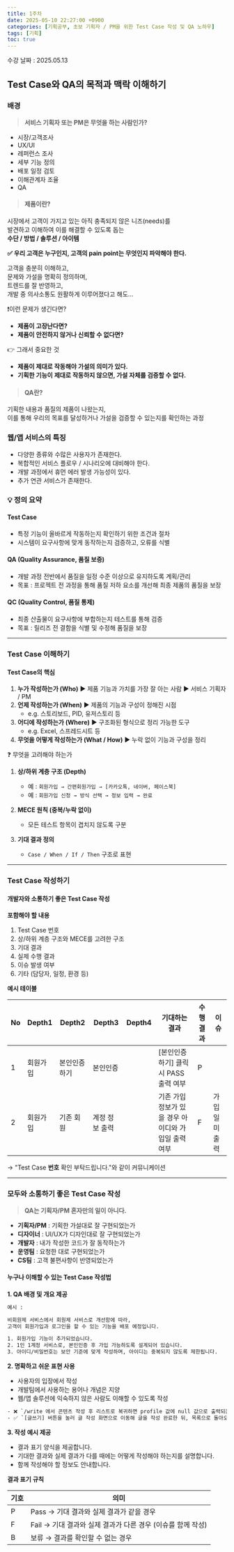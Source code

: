 ```yaml
---
title: 1주차
date: 2025-05-10 22:27:00 +0900
categories: [기획공부, 초보 기획자 / PM을 위한 Test Case 작성 및 QA 노하우]
tags: [기획]
toc: true
---
```


수강 날짜 : 2025.05.13

## **Test Case와 QA의 목적과 맥락 이해하기**

### **배경**

> **서비스 기획자 또는 PM은 무엇을 하는 사람인가?**

- 시장/고객조사
- UX/UI
- 레퍼런스 조사
- 세부 기능 정의
- 배포 일정 검토
- 이해관계자 조율
- QA

> #### **제품이란?**

시장에서 고객이 가지고 있는 아직 충족되지 않은 니즈(needs)를  
발견하고 이해하여 이를 해결할 수 있도록 돕는  
**수단 / 방법 / 솔루션 / 아이템**

**✅ 우리 고객은 누구인지, 고객의 pain point는 무엇인지 파악해야 한다.**

고객을 충분히 이해하고,  
문제와 가설을 명확히 정의하며,  
트렌드를 잘 반영하고,  
개발 중 의사소통도 원활하게 이루어졌다고 해도...

❗이런 문제가 생긴다면?

- **제품이 고장난다면?**
- **제품이 안전하지 않거나 신뢰할 수 없다면?**

👉 그래서 중요한 것

- **제품이 제대로 작동해야 가설의 의미가 있다.**
- **기획한 기능이 제대로 작동하지 않으면, 가설 자체를 검증할 수 없다.**

> #### **QA란?**

기획한 내용과 품질의 제품이 나왔는지,  
이를 통해 우리의 목표를 달성하거나 가설을 검증할 수 있는지를 확인하는 과정

### **웹/앱 서비스의 특징**

- 다양한 종류와 수많은 사용자가 존재한다.
- 복합적인 서비스 플로우 / 시나리오에 대비해야 한다.
- 개발 과정에서 휴먼 에러 발생 가능성이 있다.
- 추가 연관 서비스가 존재한다.

### **💡 정의 요약**

#### **Test Case**

- 특정 기능이 올바르게 작동하는지 확인하기 위한 조건과 절차
- 시스템이 요구사항에 맞게 동작하는지 검증하고, 오류를 식별

#### **QA (Quality Assurance, 품질 보증)**

- 개발 과정 전반에서 품질을 일정 수준 이상으로 유지하도록 계획/관리
- 목표 : 프로젝트 전 과정을 통해 품질 저하 요소를 개선해 최종 제품의 품질을 보장

#### **QC (Quality Control, 품질 통제)**

- 최종 산출물이 요구사항에 부합하는지 테스트를 통해 검증
- 목표 : 릴리즈 전 결함을 식별 및 수정해 품질을 보장

---

### **Test Case 이해하기**

#### **Test Case의 핵심**

1. **누가 작성하는가 (Who)** ▶ 제품 기능과 가치를 가장 잘 아는 사람 ▶ 서비스 기획자 / PM
2. **언제 작성하는가 (When)** ▶ 제품의 기능과 구성이 정해진 시점
   - e.g. 스토리보드, PID, 유저스토리 등
3. **어디에 작성하는가 (Where)** ▶ 구조화된 형식으로 정리 가능한 도구
   - e.g. Excel, 스프레드시트 등
4. **무엇을 어떻게 작성하는가 (What / How)** ▶ 누락 없이 기능과 구성을 정리

❓ 무엇을 고려해야 하는가

1. **상/하위 계층 구조 (Depth)**
   - 예 : `회원가입 → 간편회원가입 → [카카오톡, 네이버, 페이스북]`
   - 예 : `회원가입 신청 → 방식 선택 → 정보 입력 → 완료`

2. **MECE 원칙 (중복/누락 없이)**
   - 모든 테스트 항목이 겹치지 않도록 구분

3. **기대 결과 정의**
   - `Case / When / If / Then` 구조로 표현

---

### **Test Case 작성하기**

#### **개발자와 소통하기 좋은 Test Case 작성**

**포함해야 할 내용**

1. Test Case 번호
2. 상/하위 계층 구조와 MECE를 고려한 구조
3. 기대 결과
4. 실제 수행 결과
5. 이슈 발생 여부
6. 기타 (담당자, 일정, 환경 등)

**예시 테이블**

| No  | Depth1   | Depth2       | Depth3         | Depth4 | 기대하는 결과                                        | 수행 결과 | 이슈          |
| --- | -------- | ------------ | -------------- | ------ | ---------------------------------------------------- | --------- | ------------- |
| 1   | 회원가입 | 본인인증하기 | 본인인증       |        | [본인인증하기] 클릭 시 PASS 출력 여부                | P         |               |
| 2   | 회원가입 | 기존 회원    | 계정 정보 출력 |        | 기존 가입 정보가 있을 경우 아이디와 가입일 출력 여부 | F         | 가입일 미출력 |

→ "Test Case **번호** 확인 부탁드립니다."와 같이 커뮤니케이션

---

### **모두와 소통하기 좋은 Test Case 작성**

> **QA는 기획자/PM 혼자만의 일이 아니다.**

- **기획자/PM** : 기획한 가설대로 잘 구현되었는가
- **디자이너** : UI/UX가 디자인대로 잘 구현되었는가
- **개발자** : 내가 작성한 코드가 잘 동작하는가
- **운영팀** : 요청한 대로 구현되었는가
- **CS팀** : 고객 불편사항이 반영되었는가

#### **누구나 이해할 수 있는 Test Case 작성법**

**1. QA 배경 및 개요 제공**

```bash
예시 :

비회원제 서비스에서 회원제 서비스로 개선함에 따라,
고객이 회원가입과 로그인을 할 수 있는 기능을 배포 예정입니다.

1. 회원가입 기능이 추가되었습니다.
2. 1인 1계정 서비스로, 본인인증 후 가입 가능하도록 설계되어 있습니다.
3. 아이디/비밀번호는 보안 기준에 맞게 작성하며, 아이디는 중복되지 않도록 제한됩니다.
```

**2. 명확하고 쉬운 표현 사용**

- 사용자의 입장에서 작성
- 개발팀에서 사용하는 용어나 개념은 지양
- 웹/앱 솔루션에 익숙하지 않은 사람도 이해할 수 있도록 작성

```bash
- ❌ `/write 에서 콘텐츠 작성 후 리스트로 복귀하면 profile 값에 null 값으로 출력되는가?`
- ✅ `[글쓰기] 버튼을 눌러 글 작성 화면으로 이동해 글을 작성 완료한 뒤, 목록으로 돌아오면 작성자의 닉네임이 '익명'으로 표시되는가?`
```

**3. 작성 예시 제공**

- 결과 표기 양식을 제공합니다.
- 기대한 결과와 실제 결과가 다를 때에는 어떻게 작성해야 하는지를 설명합니다.
- 함께 작성해야 할 정보도 안내합니다.

**결과 표기 규칙**

| 기호 | 의미                                                        |
| ---- | ----------------------------------------------------------- |
| P    | Pass → 기대 결과와 실제 결과가 같을 경우                    |
| F    | Fail → 기대 결과와 실제 결과가 다른 경우 (이슈를 함께 작성) |
| B    | 보류 → 결과를 확인할 수 없는 경우                           |
